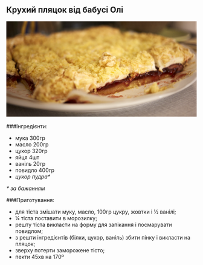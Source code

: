 Крухий пляцок від бабусі Олі
---------------
![](kruhyj_plyatsok.jpg)

###Інгредієнти:

- мука 300гр
- масло 200гр
- цукор 320гр
- яйця 4шт
- ваніль 20гр
- повидло 400гр
- _цукор пудра*_

_* за бажанням_

###Приготування:

- для тіста змішати муку, масло, 100гр цукру, жовтки і ½ ванілі;
- ¼ тіста поставити в морозилку;
- решту тіста викласти на форму для запікання і посмарувати повидлом;
- з решти інгредієнтів (білки, цукор, ваніль) збити пінку і викласти на пляцок;
- зверху потерти заморожене тісто;
- пекти 45хв на 170º
